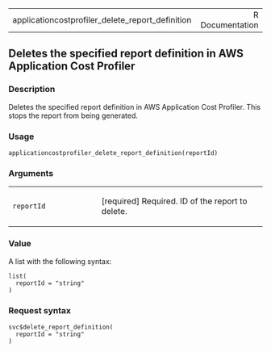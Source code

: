 <table style="width: 100%;">
<tbody>
<tr class="odd">
<td>applicationcostprofiler_delete_report_definition</td>
<td style="text-align: right;">R Documentation</td>
</tr>
</tbody>
</table>

## Deletes the specified report definition in AWS Application Cost Profiler

### Description

Deletes the specified report definition in AWS Application Cost
Profiler. This stops the report from being generated.

### Usage

    applicationcostprofiler_delete_report_definition(reportId)

### Arguments

<table>
<colgroup>
<col style="width: 35%" />
<col style="width: 65%" />
</colgroup>
<tbody>
<tr class="odd">
<td><code
id="applicationcostprofiler_delete_report_definition_:_reportId">reportId</code></td>
<td><p>[required] Required. ID of the report to delete.</p></td>
</tr>
</tbody>
</table>

### Value

A list with the following syntax:

    list(
      reportId = "string"
    )

### Request syntax

    svc$delete_report_definition(
      reportId = "string"
    )
